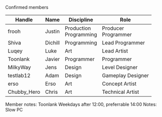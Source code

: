 Confirmed members

| Handle      | Name    | Discipline                | Role                   |
| ----------- | ------- | ------------------------- | ---------------------- |
| frooh       | Justin  | Production<br>Programming | Producer<br>Programmer |
| Shiva       | Dichill | Programming               | Lead Programmer        |
| Luqey       | Luke    | Art                       | Lead Artist            |
| Toonlank    | Javier  | Programmer                | Programmer             |
| MilkyWay    | Jens    | Design                    | Level Designer         |
| testlab12   | Adam    | Design                    | Gameplay Designer      |
| erso        | Erso    | Art                       | Concept Artist         |
| Chubby_Hero | Chris   | Art                       | Technical Artist       |

Member notes:
	Toonlank
		Weekdays after 12:00, preferrable 14:00
		Notes:
			Slow PC